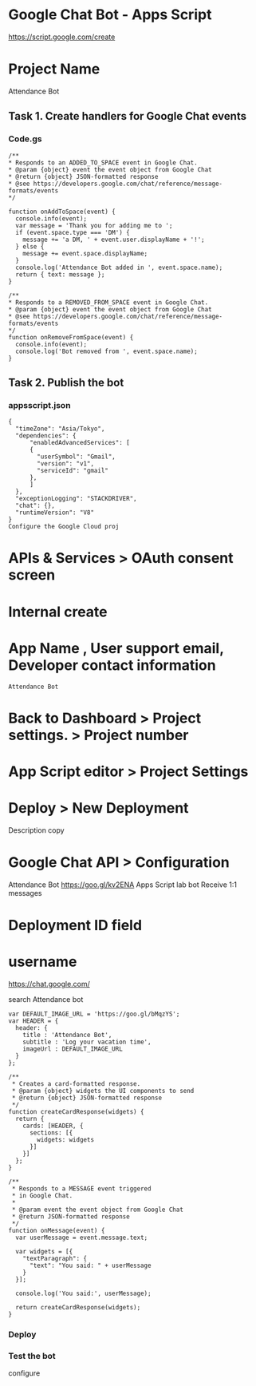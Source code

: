 # Google Chat Bot - Apps Script

https://script.google.com/create

# Project Name
Attendance Bot

## Task 1. Create handlers for Google Chat events
###  Code.gs
```
/**
* Responds to an ADDED_TO_SPACE event in Google Chat.
* @param {object} event the event object from Google Chat
* @return {object} JSON-formatted response
* @see https://developers.google.com/chat/reference/message-formats/events
*/

function onAddToSpace(event) {
  console.info(event);
  var message = 'Thank you for adding me to ';
  if (event.space.type === 'DM') {
    message += 'a DM, ' + event.user.displayName + '!';
  } else {
    message += event.space.displayName;
  }
  console.log('Attendance Bot added in ', event.space.name);
  return { text: message };
}

/**
* Responds to a REMOVED_FROM_SPACE event in Google Chat.
* @param {object} event the event object from Google Chat
* @see https://developers.google.com/chat/reference/message-formats/events
*/
function onRemoveFromSpace(event) {
  console.info(event);
  console.log('Bot removed from ', event.space.name);
}

```

## Task 2. Publish the bot

### appsscript.json
```
{
  "timeZone": "Asia/Tokyo",
  "dependencies": {
      "enabledAdvancedServices": [
      {
        "userSymbol": "Gmail",
        "version": "v1",
        "serviceId": "gmail"
      },
      ]
  },
  "exceptionLogging": "STACKDRIVER",
  "chat": {},
  "runtimeVersion": "V8"
}
Configure the Google Cloud proj
```

# APIs & Services > OAuth consent screen
# Internal create
# App Name , User support email, Developer contact information
```
Attendance Bot
```

# Back to Dashboard > Project settings. > Project number
# App Script editor > Project Settings 
# Deploy > New Deployment

Description copy

# Google Chat API > Configuration 

Attendance Bot
https://goo.gl/kv2ENA
Apps Script lab bot
Receive 1:1 messages
# Deployment ID field
# username

https://chat.google.com/

search Attendance bot

```
var DEFAULT_IMAGE_URL = 'https://goo.gl/bMqzYS';
var HEADER = {
  header: {
    title : 'Attendance Bot',
    subtitle : 'Log your vacation time',
    imageUrl : DEFAULT_IMAGE_URL
  }
};

/**
 * Creates a card-formatted response.
 * @param {object} widgets the UI components to send
 * @return {object} JSON-formatted response
 */
function createCardResponse(widgets) {
  return {
    cards: [HEADER, {
      sections: [{
        widgets: widgets
      }]
    }]
  };
}

/**
 * Responds to a MESSAGE event triggered
 * in Google Chat.
 *
 * @param event the event object from Google Chat
 * @return JSON-formatted response
 */
function onMessage(event) {
  var userMessage = event.message.text;

  var widgets = [{
    "textParagraph": {
      "text": "You said: " + userMessage
    }
  }];

  console.log('You said:', userMessage);

  return createCardResponse(widgets);
}
```

### Deploy

### Test the bot

configure

